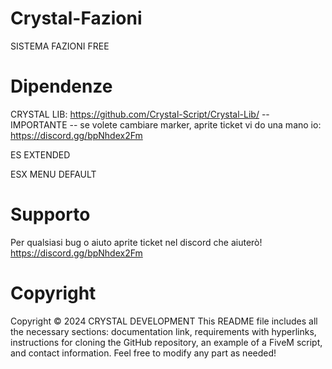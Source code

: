 # Crystal-Fazioni

SISTEMA FAZIONI FREE

# Dipendenze

CRYSTAL LIB: https://github.com/Crystal-Script/Crystal-Lib/ -- IMPORTANTE -- se volete cambiare marker, aprite ticket vi do una mano io: https://discord.gg/bpNhdex2Fm

ES EXTENDED

ESX MENU DEFAULT

# Supporto

Per qualsiasi bug o aiuto aprite ticket nel discord che aiuterò! https://discord.gg/bpNhdex2Fm

# Copyright

Copyright © 2024 CRYSTAL DEVELOPMENT This README file includes all the necessary sections: documentation link, requirements with hyperlinks, instructions for cloning the GitHub repository, an example of a FiveM script, and contact information. Feel free to modify any part as needed!
